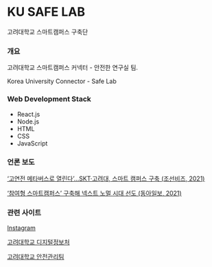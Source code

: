 # KU SAFE LAB

고려대학교 스마트캠퍼스 구축단

### 개요
고려대학교 스마트캠퍼스 커넥터 - 안전한 연구실 팀.  

Korea University Connector - Safe Lab

### Web Development Stack
- React.js
- Node.js
- HTML
- CSS
- JavaScript

### 언론 보도
[‘고연전 메타버스로 열린다’…SKT·고려대, 스마트 캠퍼스 구축 (조선비즈, 2021)](https://biz.chosun.com/it-science/ict/2021/07/15/FJIOSF7HAVHFXFR22ES7FK2FAE/)  

[‘참여형 스마트캠퍼스’ 구축해 넥스트 노멀 시대 선도 (동아일보, 2021)](https://www.donga.com/news/Society/article/all/20210330/106148785/1)


### 관련 사이트
[Instagram](https://instagram.com/korea_university_smart)

[고려대학교 디지털정보처](https://data.korea.ac.kr/)

[고려대학교 안전관리팀](https://kugc.korea.ac.kr)


